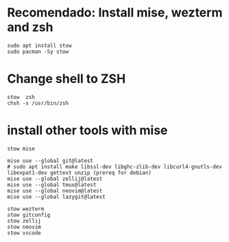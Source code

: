 # Recomendado: Install mise, wezterm and zsh

    sudo apt install stow
    sudo pacman -Sy stow

# Change shell to ZSH
    stow  zsh
    chsh -s /usr/bin/zsh

# install other tools with mise
    stow mise

    mise use --global git@latest
    # sudo apt install make libssl-dev libghc-zlib-dev libcurl4-gnutls-dev libexpat1-dev gettext unzip (prereq for debian)
    mise use --global zellij@latest
    mise use --global tmux@latest
    mise use --global neovim@latest
    mise use --global lazygit@latest

    stow wezterm
    stow gitconfig
    stow zellij
    stow neovim
    stow vscode
